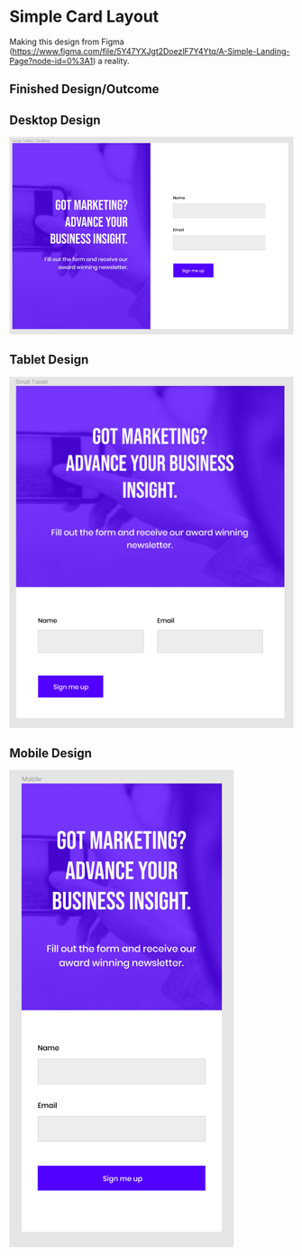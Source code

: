 # Simple Card Layout

Making this design from Figma (https://www.figma.com/file/5Y47YXJgt2DoezlF7Y4Ytq/A-Simple-Landing-Page?node-id=0%3A1) a reality.

## Finished Design/Outcome


## Desktop Design

![Desktop Design of Marketing Landing Page](./desktop.png)

## Tablet Design

![Tablet Design of Marketing Landing Page](./tablet.png)

## Mobile Design

![Mobile Design of Marketing Landing Page](./mobile.png)